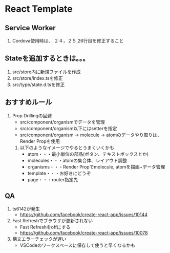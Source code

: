 # React Template

## Service Worker
1. Cordova使用時は、 ２４，２５,26行目を修正すること
## Stateを追加するときは。。。
1. src/store内に新規ファイルを作成
1. src/store/index.tsを修正
1. src/type/state.d.tsを修正

## おすすめルール
1. Prop Drillingの回避
   - src/component/organismでデータを管理
   - src/component/organism以下にはsetterを指定
   - src/component/organism -> molecule -> atomのデータやり取りは、Render Propを使用
   1. 以下のようなイメージでやるとうまくいくかも
      - atom・・・最小単位の部品(ボタン、テキストボックスとか)
      - molecules・・・atomの集合体、レイアウト調整
      - organisms・・・Render Propでmolecule, atomを描画+データ管理
      - template・・・お好きにどうぞ
      - page・・・router指定先

## QA
1. ts6142が発生
   - https://github.com/facebook/create-react-app/issues/10144
1. Fast Refreshでブラウザが更新されない
   - Fast Refreshをoffにする
   - https://github.com/facebook/create-react-app/issues/10078
1. 構文エラーチェックが遅い
   - VSCodeのワークスペースに保存して使うと早くなるかも
